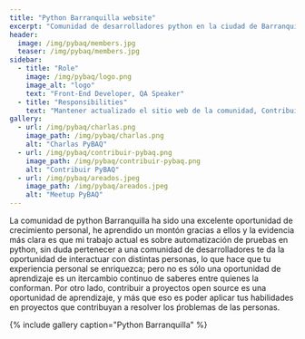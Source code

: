 ```yaml
---
title: "Python Barranquilla website"
excerpt: "Comunidad de desarrolladores python en la ciudad de Barranquilla."
header:
  image: /img/pybaq/members.jpg
  teaser: /img/pybaq/members.jpg
sidebar:
  - title: "Role"
    image: /img/pybaq/logo.png
    image_alt: "logo"
    text: "Front-End Developer, QA Speaker"
  - title: "Responsibilities"
    text: "Mantener actualizado el sitio web de la comunidad, Contribuir con charlas sobre testing"
gallery:
  - url: /img/pybaq/charlas.png
    image_path: /img/pybaq/charlas.png
    alt: "Charlas PyBAQ"
  - url: /img/pybaq/contribuir-pybaq.png
    image_path: /img/pybaq/contribuir-pybaq.png
    alt: "Contribuir PyBAQ"
  - url: /img/pybaq/areados.jpeg
    image_path: /img/pybaq/areados.jpeg
    alt: "Meetup PyBAQ"
---
```


La comunidad de python Barranquilla ha sido una excelente oportunidad de crecimiento personal, he aprendido un montón gracias a ellos y la evidencia  más clara es que mi trabajo actual es sobre automatización de pruebas en python, sin duda pertenecer a una comunidad de desarrolladores te da la oportunidad de interactuar con distintas personas, lo que hace que tu experiencia personal se enriquezca; pero no es sólo una oportunidad de aprendizaje es un itercambio continuo de saberes entre quienes la conforman. Por otro lado, contribuir a proyectos open source es una oportunidad de aprendizaje, y más que eso es poder aplicar tus habilidades en proyectos que contribuyan a resolver los ṕroblemas de las personas.  

{% include gallery caption="Python Barranquilla" %}
